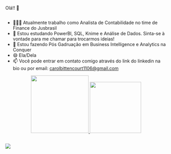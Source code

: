 Olá!! 🙂

##

- 👩🏽‍💻 Atualmente trabalho como Analista de Contabilidade no time de Finance do Jusbrasil
- 🌱 Estou estudando PowerBI, SQL, Knime e Análise de Dados. Sinta-se à vontade para me chamar para trocarmos ideias!
- 🌱 Estou fazendo Pós Gadruação em Business Intelligence e Analytics na Conquer
- 😄 Ela/Dela
- 📫 Você pode entrar em contato comigo através do link do linkedin na bio ou por email: carolbittencourt1106@gmail.com

<div align="center">
  <a href="https://github.com/bccarolina">
  <img height="180em" src="https://github-readme-stats.vercel.app/api?username=bccarolina&show_icons=true&theme=dracula&include_all_commits=true&count_private=true"/>
  <img height="160em" src="https://github-readme-stats.vercel.app/api/top-langs/?username=bccarolina&layout=compact&langs_count=7&theme=dracula"/>
</div>
  
  ##
  
  <div>
  <a href="https://www.linkedin.com/in/carolina-bittencourt-campanha" target="_blank"><img src="https://img.shields.io/badge/-LinkedIn-%230077B5?style=for-the-badge&logo=linkedin&logoColor=white" target="_blank"></a> 
    </div>
